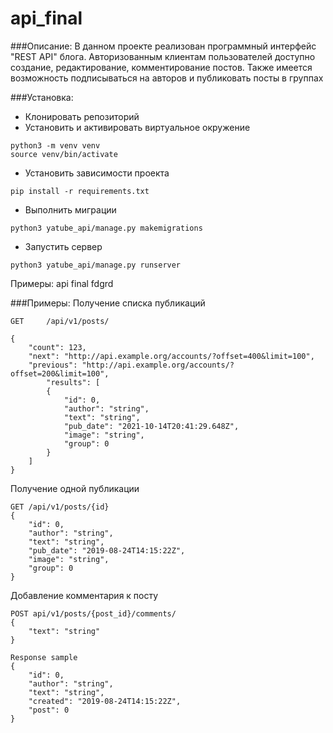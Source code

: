 # api_final
###Описание:
В данном проекте реализован программный интерфейс "REST API" блога. 
Авторизованным клиентам пользователей доступно создание, редактирование,
комментирование постов. Также имеется возможность подписываться на 
авторов и публиковать посты в группах

###Установка:
* Клонировать репозиторий
* Установить и активировать виртуальное окружение
```
python3 -m venv venv
source venv/bin/activate
```
* Установить зависимости проекта
```
pip install -r requirements.txt
```
* Выполнить миграции
```
python3 yatube_api/manage.py makemigrations
```
* Запустить сервер
```
python3 yatube_api/manage.py runserver
```

Примеры:
api final
fdgrd

###Примеры:
Получение списка публикаций
````
GET     /api/v1/posts/

{
    "count": 123,
    "next": "http://api.example.org/accounts/?offset=400&limit=100",
    "previous": "http://api.example.org/accounts/?offset=200&limit=100",
        "results": [
        {
            "id": 0,
            "author": "string",
            "text": "string",
            "pub_date": "2021-10-14T20:41:29.648Z",
            "image": "string",
            "group": 0
        }
    ]
}
````
Получение одной публикации
````
GET /api/v1/posts/{id}
{
    "id": 0,
    "author": "string",
    "text": "string",
    "pub_date": "2019-08-24T14:15:22Z",
    "image": "string",
    "group": 0
}
````
Добавление комментария к посту
````
POST api/v1/posts/{post_id}/comments/
{
    "text": "string"
}

Response sample
{
    "id": 0,
    "author": "string",
    "text": "string",
    "created": "2019-08-24T14:15:22Z",
    "post": 0
}
````
